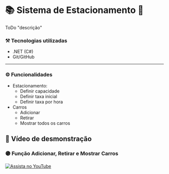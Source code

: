 # 📚 Sistema de Estacionamento 🚗
ToDo "descrição"

### **⚒️ Tecnologias utilizadas**

- .NET (C#)
- Git/GitHub
---

### ⚙️ Funcionalidades
* Estacionamento:
    - Definir capacidade 
    - Definir taxa inicial
    - Definir taxa por hora
* Carros  
    - Adicionar 
    - Retirar 
    - Mostrar todos os carros

## 📸 Vídeo de desmonstração
### 🟣 Função Adicionar, Retirar e Mostrar Carros 
[![Assista no YouTube](https://img.youtube.com/vi/-LfQIChqLwA/0.jpg)](https://youtu.be/-LfQIChqLwA)